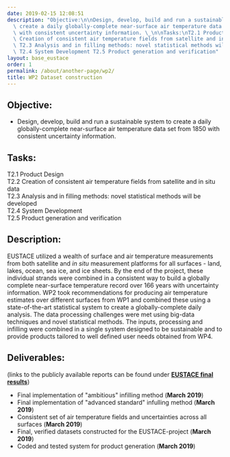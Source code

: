 ```yaml
---
date: 2019-02-15 12:08:51
description: "Objective:\n\nDesign, develop, build and run a sustainable system to\
  \ create a daily globally-complete near-surface air temperature data set from 1850\
  \ with consistent uncertainty information. \_\n\nTasks:\nT2.1 Product Design T2.2\
  \ Creation of consistent air temperature fields from satellite and in situ data\
  \ T2.3 Analysis and in filling methods: novel statistical methods will be developed\
  \ T2.4 System Development T2.5 Product generation and verification"
layout: base_eustace
order: 1
permalink: /about/another-page/wp2/
title: WP2 Dataset construction
---
```


<h2><strong>Objective:</strong></h2>
<ul>
<li>Design, develop, build and run a sustainable system to create a daily globally-complete near-surface air temperature data set from 1850 with consistent uncertainty information.  </li>
</ul>
<h2><strong>Tasks:</strong></h2>
<p>T2.1 Product Design <br>T2.2 Creation of consistent air temperature fields from satellite and in situ data <br>T2.3 Analysis and in filling methods: novel statistical methods will be developed <br>T2.4 System Development <br>T2.5 Product generation and verification</p>
<h2><strong>Description:</strong></h2>
<p>EUSTACE utilized a wealth of surface and air temperature measurements from both satellite and <em>in situ</em> measurement platforms for all surfaces - land, lakes, ocean, sea ice, and ice sheets. By the end of the project, these individual strands were combined in a consistent way to build a globally complete near-surface temperature record over 166 years with uncertainty information. WP2 took recommendations for producing air temperature estimates over different surfaces from WP1 and combined these using a state-of-the-art statistical system to create a globally-complete daily analysis. The data processing challenges were met using big-data techniques and novel statistical methods. The inputs, processing and infilling were combined in a single system designed to be sustainable and to provide products tailored to well defined user needs obtained from WP4.</p>
<h2><strong>Deliverables:</strong></h2>
<p>(links to the publicly available reports can be found under <strong><a href="{{ site.baseurl }}/final-results/">EUSTACE final results</a></strong>)</p>
<ul>
<li>Final implementation of "ambitious" infilling method (<strong>March 2019</strong>)</li>
<li>Final implementation of "advanced standard" infulling method (<strong>March 2019</strong>)</li>
<li>Consistent set of air temperature fields and uncertainties across all surfaces (<strong>March 2019</strong>)</li>
<li>Final, verified datasets constructed for the EUSTACE-project (<strong>March 2019</strong>)</li>
<li>Coded and tested system for product generation (<strong>March 2019</strong>)</li>
</ul>
